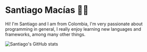 # Santiago Macías 👨‍💻
Hi! I'm Santiago and I am from Colombia, I'm very passionate about programming in general, I really enjoy learning new languages and frameworks, among many other things.

![Santiago's GitHub stats](https://github-readme-stats.vercel.app/api?username=sanmacorz&count_private=true&show_icons=true&theme=dracula&custom_title=sanmacorz)
